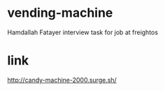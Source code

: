 # vending-machine
Hamdallah Fatayer interview task for job at freightos

# link
http://candy-machine-2000.surge.sh/